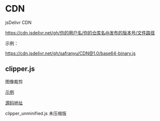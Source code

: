 # CDN
jsDelivr CDN

https://cdn.jsdelivr.net/gh/你的用户名/你的仓库名@发布的版本号/文件路径

示例：

https://cdn.jsdelivr.net/gh/safranyu/CDN@1.0/base64-binary.js



## clipper.js

图像裁剪

[示例](http://jsclipper.sourceforge.net/6.4.2.2/main_demo.html)

[源码地址](https://sourceforge.net/projects/jsclipper/)

clipper_unminified.js 未压缩版
